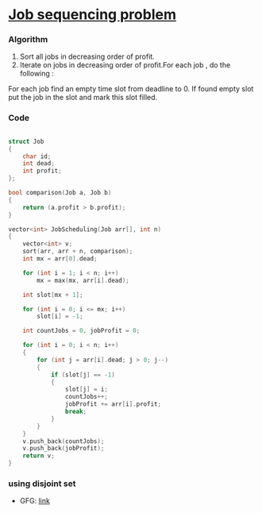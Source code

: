 # [Job sequencing problem](https://practice.geeksforgeeks.org/problems/job-sequencing-problem-1587115620/1)

### Algorithm

1. Sort all jobs in decreasing order of profit.
2. Iterate on jobs in decreasing order of profit.For each job , do the following :

For each job find an empty time slot from deadline to 0. If found empty slot put the job in the slot and mark this slot filled.

### Code

```cpp

struct Job
{
    char id;
    int dead;
    int profit;
};

bool comparison(Job a, Job b)
{
    return (a.profit > b.profit);
}

vector<int> JobScheduling(Job arr[], int n)
{
    vector<int> v;
    sort(arr, arr + n, comparison);
    int mx = arr[0].dead;

    for (int i = 1; i < n; i++)
        mx = max(mx, arr[i].dead);

    int slot[mx + 1];

    for (int i = 0; i <= mx; i++)
        slot[i] = -1;

    int countJobs = 0, jobProfit = 0;

    for (int i = 0; i < n; i++)
    {
        for (int j = arr[i].dead; j > 0; j--)
        {
            if (slot[j] == -1)
            {
                slot[j] = i;
                countJobs++;
                jobProfit += arr[i].profit;
                break;
            }
        }
    }
    v.push_back(countJobs);
    v.push_back(jobProfit);
    return v;
}
```

### using disjoint set

-   GFG: [link](https://www.geeksforgeeks.org/job-sequencing-using-disjoint-set-union/)
